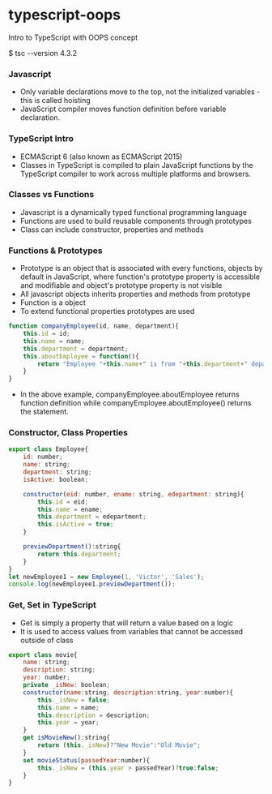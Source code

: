 # typescript-oops
Intro to TypeScript with OOPS concept

$ tsc --version
4.3.2

### Javascript
* Only variable declarations move to the top, not the initialized variables - this is called hoisting
* JavaScript compiler moves function definition before variable declaration.


### TypeScript Intro
* ECMAScript 6 (also known as ECMAScript 2015)
* Classes in TypeScript is compiled to plain JavaScript functions by the TypeScript compiler to work across multiple platforms and browsers.

### Classes vs Functions
* Javascript is a dynamically typed functional programming language
* Functions are used to build reusable components through prototypes
* Class can include constructor, properties and methods


### Functions & Prototypes
* Prototype is an object that is associated with every functions, objects by default in JavaScript, where function's prototype property is accessible and modifiable and object's prototype property is not visible
* All javascript objects inherits properties and methods from prototype
* Function is a object
* To extend functional properties prototypes are used
```javascript
function companyEmployee(id, name, department){
    this.id = id;
    this.name = name;
    this.department = department;
    this.aboutEmployee = function(){
        return "Employee "+this.name+" is from "+this.department+" department";
    }
}
```
- In the above example, companyEmployee.aboutEmployee returns function definition while companyEmployee.aboutEmployee() returns the statement.

### Constructor, Class Properties
```javascript
export class Employee{
    id: number;
    name: string;
    department: string;
    isActive: boolean;

    constructor(eid: number, ename: string, edepartment: string){
        this.id = eid;
        this.name = ename;
        this.department = edepartment;
        this.isActive = true;
    }  

    previewDepartment():string{
        return this.department;
    }
}
let newEmployee1 = new Employee(1, 'Victor', 'Sales');
console.log(newEmployee1.previewDepartment());
```

### Get, Set in TypeScript
* Get is simply a property that will return a value based on a logic
* It is used to access values from variables that cannot be accessed outside of class

``` javascript
export class movie{
    name: string;
    description: string;
    year: number;
    private _isNew: boolean;
    constructor(name:string, description:string, year:number){
        this._isNew = false;
        this.name = name;
        this.description = description;
        this.year = year;
    }
    get isMovieNew():string{
        return (this._isNew)?"New Movie":"Old Movie";
    }
    set movieStatus(passedYear:number){
        this._isNew = (this.year > passedYear)?true:false;
    }
}
```

